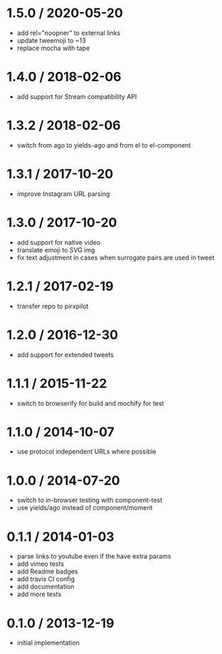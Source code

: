 
1.5.0 / 2020-05-20
==================

 * add rel="noopner" to external links
 * update tweemoji to ~13
 * replace mocha with tape

1.4.0 / 2018-02-06
==================

 * add support for Stream compatibility API

1.3.2 / 2018-02-06
==================

 * switch from ago to yields-ago and from el to el-component

1.3.1 / 2017-10-20
==================

 * improve Instagram URL parsing

1.3.0 / 2017-10-20
==================

 * add support for native video
 * translate emoji to SVG img
 * fix text adjustment in cases when surrogate pairs are used in tweet

1.2.1 / 2017-02-19
==================

 * transfer repo to pirxpilot

1.2.0 / 2016-12-30
==================

 * add support for extended tweets

1.1.1 / 2015-11-22
==================

 * switch to browserify for build and mochify for test

1.1.0 / 2014-10-07
==================

 * use protocol independent URLs where possible

1.0.0 / 2014-07-20
==================

 * switch to in-browser testing with component-test
 * use yields/ago instead of component/moment

0.1.1 / 2014-01-03
==================

 * parse links to youtube even if the have extra params
 * add vimeo tests
 * add Readme badges
 * add travis CI config
 * add documentation
 * add more tests

0.1.0 / 2013-12-19
==================

 * initial implementation
